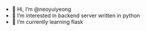 - 👋 Hi, I’m @neoyuiyeong
- 👀 I’m interested in backend server written in python
- 🌱 I’m currently learning flask
